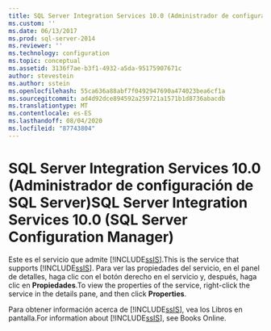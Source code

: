```yaml
---
title: SQL Server Integration Services 10.0 (Administrador de configuración de SQL Server) | Microsoft Docs
ms.custom: ''
ms.date: 06/13/2017
ms.prod: sql-server-2014
ms.reviewer: ''
ms.technology: configuration
ms.topic: conceptual
ms.assetid: 3136f7ae-b3f1-4932-a5da-95175907671c
author: stevestein
ms.author: sstein
ms.openlocfilehash: 55ca636a88abf7f0492947690a474023bea6cf1a
ms.sourcegitcommit: ad4d92dce894592a259721a1571b1d8736abacdb
ms.translationtype: MT
ms.contentlocale: es-ES
ms.lasthandoff: 08/04/2020
ms.locfileid: "87743804"
---
```

# <a name="sql-server-integration-services-100-sql-server-configuration-manager"></a><span data-ttu-id="e8511-102">SQL Server Integration Services 10.0 (Administrador de configuración de SQL Server)</span><span class="sxs-lookup"><span data-stu-id="e8511-102">SQL Server Integration Services 10.0 (SQL Server Configuration Manager)</span></span>
  <span data-ttu-id="e8511-103">Este es el servicio que admite [!INCLUDE[ssIS](../../includes/ssis-md.md)].</span><span class="sxs-lookup"><span data-stu-id="e8511-103">This is the service that supports [!INCLUDE[ssIS](../../includes/ssis-md.md)].</span></span> <span data-ttu-id="e8511-104">Para ver las propiedades del servicio, en el panel de detalles, haga clic con el botón derecho en el servicio y, después, haga clic en **Propiedades**.</span><span class="sxs-lookup"><span data-stu-id="e8511-104">To view the properties of the service, right-click the service in the details pane, and then click **Properties**.</span></span>  
  
 <span data-ttu-id="e8511-105">Para obtener información acerca de [!INCLUDE[ssIS](../../includes/ssis-md.md)], vea los Libros en pantalla.</span><span class="sxs-lookup"><span data-stu-id="e8511-105">For information about [!INCLUDE[ssIS](../../includes/ssis-md.md)], see Books Online.</span></span>  
  
  
